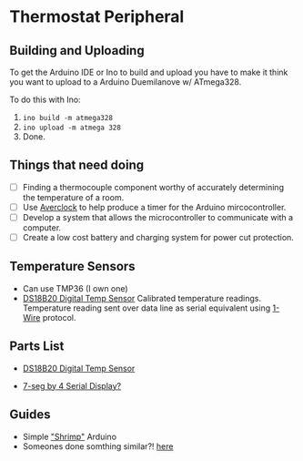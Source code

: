 Thermostat Peripheral
=====================

Building and Uploading
----------------------

To get the Arduino IDE or Ino to build and upload you have to make it think you want to upload to a Arduino Duemilanove w/ ATmega328.

To do this with Ino:
1. `ino build -m atmega328`
1. `ino upload -m atmega 328`
1. Done.

Things that need doing
----------------------

- [ ] Finding a thermocouple component worthy of accurately determining the temperature of a room.
- [ ] Use [Averclock](https://github.com/naggie/averclock) to help produce a timer for the Arduino mircocontroller.
- [ ] Develop a system that allows the microcontroller to communicate with a computer.
- [ ] Create a low cost battery and charging system for power cut protection.

Temperature Sensors
-------------------

- Can use TMP36 (I own one)
- [DS18B20 Digital Temp Sensor](https://www.sparkfun.com/products/245) Calibrated temperature readings. Temperature reading sent over data line as serial equivalent using [1-Wire](http://playground.arduino.cc/Learning/OneWire) protocol.

Parts List
----------
- [DS18B20 Digital Temp Sensor](http://uk.rs-online.com/web/p/temperature-humidity-sensors/5402805/)


- [7-seg by 4 Serial Display?](http://proto-pic.co.uk/7-segment-serial-display-red/)



Guides
------
- Simple ["Shrimp"](http://hackaday.com/2012/11/10/the-ultimate-low-cost-dev-board/) Arduino
- Someones done somthing similar?! [here](http://www.instructables.com/id/Tempduino-Arduino-Based-Temp-and-Humidity-Displa/)
